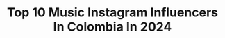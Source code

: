 ---
title: Top 10 Music Instagram Influencers In Colombia In 2024
description: >-
  Find top music Instagram influencers in Colombia in 2024. Most popular hashtags: #publicidad #tbt #actriz.
platform: Instagram
hits: 441
text_top: See the best Instagram accounts on inBeat.
text_bottom: inBeat aggregates 441 Instagram influencers like this in Colombia for you to contact.
profiles:
  - username: "elenemigocol"
    fullname: >-
      El Enemigo
    bio: >-
      Todo sobre música hecha en Colombia 🇨🇴🥵Envíame tus canciones 👉 elenemigocolombia@gmail.com 👇 Vea mi último video👇
    location: "Colombia"
    followers: 37379
    engagement: 478
    commentsToLikes: 0.008875
    id: ck6ucgpe9fi5n0j71vu2xps8h
    verified: false
    hashtags: "#bogota, #alianza, #rock, #musica"
  - username: "normaniviag"
    fullname: >-
      👑Norma Nivia 👑
    bio: >-
      Bienvenid@ a mi mundo 💚 Actuo, amo los animales, la música en vivo, defiendo el medio ambiente y sueño despierta. . Mi ropa de segunda mano aquí ⬇️
    location: "Colombia"
    followers: 402881
    engagement: 295
    commentsToLikes: 0.014846
    id: ck14lqdp2vypq0i19yolw4hsp
    verified: false
    hashtags: "#seatarona, #nohayexcusachallenge, #lapalomanivia, #mu"
  - username: "alejopachecos"
    fullname: >-
      Alejo Pacheco
    bio: >-
      Creativo Bog/Col 🇨🇴 Mi estudio @duro.estudio @duroypunto @duro.musica
    location: "Colombia"
    followers: 113219
    engagement: 228
    commentsToLikes: 0.017590
    id: ck5pw3pkbky0z0i11gr0uekri
    verified: false
    hashtags: "#siesantojodebonyurtesdebonyurt, #publicidad, #antojodebonyurt, #tudermatologosabemas"
  - username: "mkgomez_"
    fullname: >-
      Maria Karla Cepero Gomez
    bio: >-
      Mi vida, con música 🎶 ❤️‍🔥⚡️ 🎬 Actriz , character @enchufetv 📍Cubana 🇨🇺 en Ecuador 🇪🇨 💼 MGMT @hubmgmt Embajadora de @cumbresblancasecuador 🤍🏔️🌱
    location: "Colombia"
    followers: 315127
    engagement: 172
    commentsToLikes: 0.016035
    id: ckap37g7d1vbg0i78hp3r4l08
    verified: false
    hashtags: "#ottdfashion, #actriz, #lovemyjob, #hydrofluid"
  - username: "dimpiso21"
    fullname: >-
      David Escobar Piso 21
    bio: >-
      De @piso21 Music Producer Papá de Ella y Roma Escobar Arciniegas. MÚSICA NUEVA (DÉJALO EN VISTO)🟡 @piso21 & @nickyjam
    location: "Colombia"
    followers: 1208474
    engagement: 159
    commentsToLikes: 0.007675
    id: ck136gddl6d7g0i19nckpokt4
    verified: true
    hashtags: "#michealjordan, #dejaloenvisto"
  - username: "el_robotico"
    fullname: >-
      ɆⱠ ⱤØ฿Ø₮ł₵Ø
    bio: >-
      🧠 Self Made 🎵 Music Business Expert 💡 Creative Director 🎥 Owner @robotvision_ 📲 Manager @pulsopopnews 🇳🇮 Nicaragüense
    location: "Colombia"
    followers: 122207
    engagement: 148
    commentsToLikes: 0.017920
    id: ck5hlkoh2kdyh0i114dgo1e4j
    verified: false
    hashtags: "#youtube, #karolg, #badbunny, #eslabonarmado"
  - username: "kevvoofficial"
    fullname: >-
      KEVVO 🤴🏻🥊
    bio: >-
      EN-BRUTO MUSIC 💎 COTIDIANOBBY 👶🏻 #TUERESLOKOCB 🥱 #TUSABESMIAMOL😝
    location: "Colombia"
    followers: 2681932
    engagement: 117
    commentsToLikes: 0.012533
    id: ck0w723nibdut0i19jm6inzbx
    verified: true
    hashtags: "#uvq, #puertorico, #music, #tuereslocokbrn"
  - username: "angelitahera"
    fullname: >-
      Angelica Hernandez
    bio: >-
      @angelita.music CEO/Founder @anhera.oficial Be a Queen 👸🏻👉🏻 @angelita.tips 📍 Medellín 🇨🇴
    location: "Colombia"
    followers: 1844829
    engagement: 92
    commentsToLikes: 0.011546
    id: ck6tlx5dt6sr20j71a8nv2ekz
    verified: true
    hashtags: "#embajadora, #recordando, #fitmom, #fitness"
  - username: "alanramirez"
    fullname: >-
      Alan Ramirez
    bio: >-
      Cantante de música popular 🇨🇴 📲Info: 3102088232 📀@marsal.entertainment #SirvaloPues 🍻 Más información en 👇🏻👇🏻
    location: "Colombia"
    followers: 508010
    engagement: 78
    commentsToLikes: 0.018654
    id: ck136xc788q1a0i1987zy2rp2
    verified: true
    hashtags: "#sirvalopues, #alanramirez, #intimoconalanramirez, #lanzamiento"
  - username: "bako"
    fullname: >-
      Bako
    bio: >-
      Músico y Compositor Colombiano 🇨🇴 The Mills 🤟 Twitter @bako_music
    location: "Colombia"
    followers: 79765
    engagement: 71
    commentsToLikes: 0.018352
    id: ck5pwh8plmsff0i11gtkho17z
    verified: true
    hashtags: "#vibraalto, #papadelucca, #sinomebajanlalunamelabajoyo, #guardianesfelinoscatchow"
---